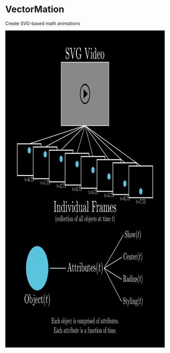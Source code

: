 # VectorMation
Create SVG-based math animations

<p align="center">
    <img width="1000" height="1000" src="./explanation.svg">
</p>
